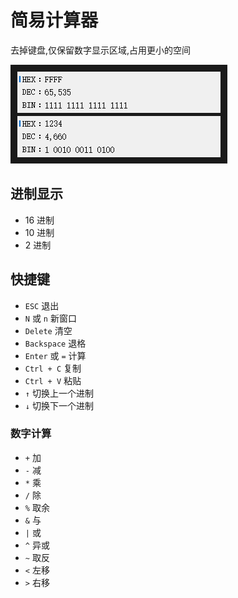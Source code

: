 # 简易计算器

去掉键盘,仅保留数字显示区域,占用更小的空间

![preview](preview.png)

## 进制显示

-   16 进制
-   10 进制
-   2 进制

## 快捷键

-   `ESC` 退出
-   `N` 或 `n` 新窗口
-   `Delete` 清空
-   `Backspace` 退格
-   `Enter` 或 `=` 计算
-   `Ctrl + C` 复制
-   `Ctrl + V` 粘贴
-   `↑` 切换上一个进制
-   `↓` 切换下一个进制

### 数字计算

-   `+` 加
-   `-` 减
-   `*` 乘
-   `/` 除
-   `%` 取余
-   `&` 与
-   `|` 或
-   `^` 异或
-   `~` 取反
-   `<` 左移
-   `>` 右移